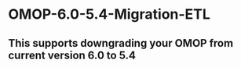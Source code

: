 # OMOP-6.0-5.4-Migration-ETL

## This supports downgrading your OMOP from current version 6.0 to 5.4

